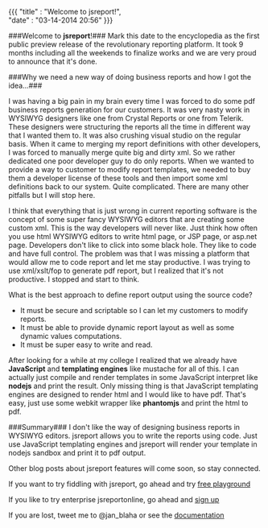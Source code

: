 {{{
    "title"    : "Welcome to jsreport!",  
    "date"     : "03-14-2014 20:56"
}}}



###Welcome to **jsreport**!###
Mark this date to the encyclopedia as the first public preview release of the revolutionary reporting platform. It took 9 months 
including all the weekends to finalize works and we are very proud to announce that it's done.

###Why we need a new way of doing business reports and how I got the idea...###

I was having a big pain in my brain every time I was forced to do some pdf business reports generation for our customers. It was very nasty work in WYSIWYG designers like one from Crystal Reports or one from Telerik. These designers were structuring the reports all the time in different way that I wanted them to. It was also crushing visual studio on the regular basis. When it came to merging my report definitions with other developers, I was forced to manually merge quite big and dirty xml. So we rather dedicated one poor developer guy to do only reports. When we wanted to provide a way to customer to modify report templates, we needed to buy them a developer license of these tools and then import some xml definitions back to our system. Quite complicated. There are many other pitfalls but I will stop here. 

I think that everything that is just wrong in current reporting software is the concept of some super fancy WYSIWYG editors that are creating some custom xml. This is the way developers will never like. Just think how often you use html WYSIWYG editors to write html page, or JSP page, or asp.net page. Developers don't like to click into some black hole. They like to code and have full control. The problem was that I was missing a platform that would allow me to code report and let me stay productive. I was trying to 
use xml/xslt/fop to generate pdf report, but I realized that it's not productive. I stopped and start to think. 

What is the best approach to define report output using the source code? 

  - It must be secure and scriptable so I can let my customers to modify reports. 
  - It must be able to provide dynamic report layout as well as some dynamic values computations. 
  - It must be super easy to write and read. 

After looking for a while at my college I realized that we already have **JavaScript** and **templating engines** like mustache for all of this. I can actually just compile and render templates in some JavaScript interpret like **nodejs** and print the result. Only missing thing is that JavaScript templating engines are designed to render html and I would like to have pdf. That's easy, just use some webkit wrapper like **phantomjs** and print the html to pdf.

###Summary###
I don't like the way of designing business reports in WYSIWYG editors. jsreport allows you to write the reports using code. Just use JavaScript templating 
engines and jsreport will render your template in nodejs sandbox and print it to pdf output.

Other blog posts about jsreport features will come soon, so stay connected.

If you want to try fiddling with jsreport, go ahead and try [free playground](https://playground.jsreport.net)

If you like to try enterprise jsreportonline, go ahead and [sign up](https://jsreportonline.net) 

If you are lost, tweet me to @jan_blaha or see the [documentation](http://jsreport.net/learn)
